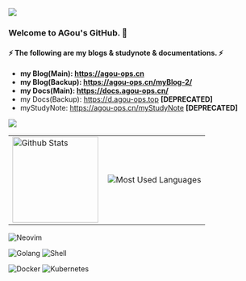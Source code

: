 ![](http://agou-images.oss-cn-qingdao.aliyuncs.com/BaseIMG/87847438-4eb0e980-c913-11ea-9916-180535186a13.png)

### Welcome to AGou's GitHub. 👋

#### ⚡ The following are my blogs & studynote & documentations. ⚡ 

- **my Blog(Main): https://agou-ops.cn**
- **my Blog(Backup): https://agou-ops.cn/myBlog-2/**
- **my Docs(Main): https://docs.agou-ops.cn/**
- my Docs(Backup): https://d.agou-ops.top  **[DEPRECATED]**
- myStudyNote: https://agou-ops.cn/myStudyNote  **[DEPRECATED]**

<!--
**AGou-ops/AGou-ops** is a ✨ _special_ ✨ repository because its `README.md` (this file) appears on your GitHub profile.

Here are some ideas to get you started:

- 🔭 I’m currently working on ...
- 🌱 I’m currently learning ...
- 👯 I’m looking to collaborate on ...
- 🤔 I’m looking for help with ...
- 💬 Ask me about ...
- 📫 How to reach me: ...
- 😄 Pronouns: ...
- ⚡ Fun fact: ...
-->

![](https://komarev.com/ghpvc/?username=AGou-ops&style=for-the-badge&color=brightgreen)
<table><tr>
<td><img height="170" align="left" src="https://github-readme-stats.vercel.app/api?username=AGou-ops&show_icons=true&bg_color=000000&title_color=00FF00&icon_color=FFFF00&text_color=00FF00&hide_border=true" alt="Github Stats" /></td>
<td><img src="https://github-readme-stats.vercel.app/api/top-langs/?username=AGou-ops&layout=compact&show_icons=true&bg_color=000000&border_color=302d41&title_color=00FF00&text_color=00FF00&icon_color=c9cbff&langs_count=6" alt="Most Used Languages" /></td>
</tr></table>

![Neovim](https://img.shields.io/badge/NeoVim-%2357A143.svg?&style=for-the-badge&logo=neovim&logoColor=white)

![Golang](https://img.shields.io/badge/Go-00ADD8?style=for-the-badge&logo=go&logoColor=white)
![Shell](https://img.shields.io/badge/Shell_Script-121011?style=for-the-badge&logo=gnu-bash&logoColor=white)

![Docker](https://img.shields.io/badge/docker-%230db7ed.svg?style=for-the-badge&logo=docker&logoColor=white)
![Kubernetes](https://img.shields.io/badge/kubernetes-%23326ce5.svg?style=for-the-badge&logo=kubernetes&logoColor=white)



